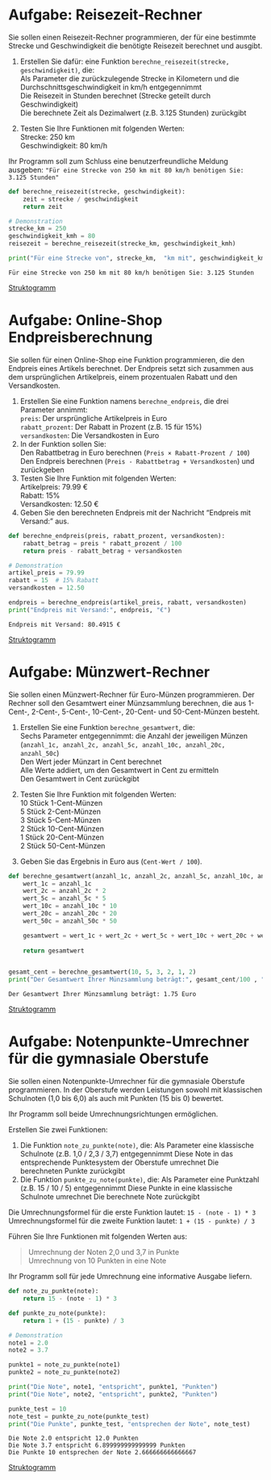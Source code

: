 # Aufgabe: Reisezeit-Rechner


Sie sollen einen Reisezeit-Rechner programmieren, der für eine bestimmte
Strecke und Geschwindigkeit die benötigte Reisezeit berechnet und
ausgibt.

1.  Erstellen Sie dafür: eine Funktion
    `berechne_reisezeit(strecke, geschwindigkeit)`, die:  
    Als Parameter die zurückzulegende Strecke in Kilometern und die
    Durchschnittsgeschwindigkeit in km/h entgegennimmt  
    Die Reisezeit in Stunden berechnet (Strecke geteilt durch
    Geschwindigkeit)  
    Die berechnete Zeit als Dezimalwert (z.B. 3.125 Stunden) zurückgibt

2.  Testen Sie Ihre Funktionen mit folgenden Werten:  
    Strecke: 250 km  
    Geschwindigkeit: 80 km/h

Ihr Programm soll zum Schluss eine benutzerfreundliche Meldung ausgeben:
`"Für eine Strecke von 250 km mit 80 km/h benötigen Sie: 3.125 Stunden"`

``` python
def berechne_reisezeit(strecke, geschwindigkeit):
    zeit = strecke / geschwindigkeit
    return zeit

# Demonstration
strecke_km = 250
geschwindigkeit_kmh = 80
reisezeit = berechne_reisezeit(strecke_km, geschwindigkeit_kmh)

print("Für eine Strecke von", strecke_km,  "km mit", geschwindigkeit_kmh, "km/h", "benötigen Sie:", reisezeit, "Stunden")
```

    Für eine Strecke von 250 km mit 80 km/h benötigen Sie: 3.125 Stunden

[Struktogramm](Aufgaben-Funktionen-mit-Rueckgabewert_files/figure-html/cell-3-1-image.png)

# Aufgabe: Online-Shop Endpreisberechnung

Sie sollen für einen Online-Shop eine Funktion programmieren, die den
Endpreis eines Artikels berechnet. Der Endpreis setzt sich zusammen aus
dem ursprünglichen Artikelpreis, einem prozentualen Rabatt und den
Versandkosten.

1.  Erstellen Sie eine Funktion namens `berechne_endpreis`, die drei
    Parameter annimmt:  
    `preis`: Der ursprüngliche Artikelpreis in Euro  
    `rabatt_prozent`: Der Rabatt in Prozent (z.B. 15 für 15%)  
    `versandkosten`: Die Versandkosten in Euro  
2.  In der Funktion sollen Sie:  
    Den Rabattbetrag in Euro berechnen
    (`Preis × Rabatt-Prozent / 100`)  
    Den Endpreis berechnen (`Preis - Rabattbetrag + Versandkosten`) und
    zurückgeben  
3.  Testen Sie Ihre Funktion mit folgenden Werten:  
    Artikelpreis: 79.99 €  
    Rabatt: 15%  
    Versandkosten: 12.50 €  
4.  Geben Sie den berechneten Endpreis mit der Nachricht “Endpreis mit
    Versand:” aus.

``` python
def berechne_endpreis(preis, rabatt_prozent, versandkosten):
    rabatt_betrag = preis * rabatt_prozent / 100
    return preis - rabatt_betrag + versandkosten

# Demonstration
artikel_preis = 79.99
rabatt = 15  # 15% Rabatt
versandkosten = 12.50

endpreis = berechne_endpreis(artikel_preis, rabatt, versandkosten)
print("Endpreis mit Versand:", endpreis, "€")
```

    Endpreis mit Versand: 80.4915 €

[Struktogramm](Aufgaben-Funktionen-mit-Rueckgabewert_files/figure-html/cell-6-1-image.png)

# Aufgabe: Münzwert-Rechner

Sie sollen einen Münzwert-Rechner für Euro-Münzen programmieren. Der
Rechner soll den Gesamtwert einer Münzsammlung berechnen, die aus
1-Cent-, 2-Cent-, 5-Cent-, 10-Cent-, 20-Cent- und 50-Cent-Münzen
besteht.

1.  Erstellen Sie eine Funktion `berechne_gesamtwert`, die:  
    Sechs Parameter entgegennimmt: die Anzahl der jeweiligen Münzen
    (`anzahl_1c, anzahl_2c, anzahl_5c, anzahl_10c, anzahl_20c, anzahl_50c`)  
    Den Wert jeder Münzart in Cent berechnet  
    Alle Werte addiert, um den Gesamtwert in Cent zu ermitteln  
    Den Gesamtwert in Cent zurückgibt

2.  Testen Sie Ihre Funktion mit folgenden Werten:  
    10 Stück 1-Cent-Münzen  
    5 Stück 2-Cent-Münzen  
    3 Stück 5-Cent-Münzen  
    2 Stück 10-Cent-Münzen  
    1 Stück 20-Cent-Münzen  
    2 Stück 50-Cent-Münzen

3.  Geben Sie das Ergebnis in Euro aus (`Cent-Wert / 100`).

``` python
def berechne_gesamtwert(anzahl_1c, anzahl_2c, anzahl_5c, anzahl_10c, anzahl_20c, anzahl_50c):
    wert_1c = anzahl_1c
    wert_2c = anzahl_2c * 2
    wert_5c = anzahl_5c * 5
    wert_10c = anzahl_10c * 10
    wert_20c = anzahl_20c * 20
    wert_50c = anzahl_50c * 50

    gesamtwert = wert_1c + wert_2c + wert_5c + wert_10c + wert_20c + wert_50c
    
    return gesamtwert


gesamt_cent = berechne_gesamtwert(10, 5, 3, 2, 1, 2)
print("Der Gesamtwert Ihrer Münzsammlung beträgt:", gesamt_cent/100 , "Euro")
```

    Der Gesamtwert Ihrer Münzsammlung beträgt: 1.75 Euro

[Struktogramm](Aufgaben-Funktionen-mit-Rueckgabewert_files/figure-html/cell-9-1-image.png)

# Aufgabe: Notenpunkte-Umrechner für die gymnasiale Oberstufe

Sie sollen einen Notenpunkte-Umrechner für die gymnasiale Oberstufe
programmieren. In der Oberstufe werden Leistungen sowohl mit klassischen
Schulnoten (1,0 bis 6,0) als auch mit Punkten (15 bis 0) bewertet.

Ihr Programm soll beide Umrechnungsrichtungen ermöglichen.

Erstellen Sie zwei Funktionen:

1.  Die Funktion `note_zu_punkte(note)`, die: Als Parameter eine
    klassische Schulnote (z.B. 1,0 / 2,3 / 3,7) entgegennimmt Diese Note
    in das entsprechende Punktesystem der Oberstufe umrechnet Die
    berechneten Punkte zurückgibt
2.  Die Funktion `punkte_zu_note(punkte)`, die: Als Parameter eine
    Punktzahl (z.B. 15 / 10 / 5) entgegennimmt Diese Punkte in eine
    klassische Schulnote umrechnet Die berechnete Note zurückgibt

Die Umrechnungsformel für die erste Funktion lautet:
`15 - (note - 1) * 3` Umrechnungsformel für die zweite Funktion lautet:
`1 + (15 - punkte) / 3`

Führen Sie Ihre Funktionen mit folgenden Werten aus:

> Umrechnung der Noten 2,0 und 3,7 in Punkte  
> Umrechnung von 10 Punkten in eine Note

Ihr Programm soll für jede Umrechnung eine informative Ausgabe liefern.

``` python
def note_zu_punkte(note):
    return 15 - (note - 1) * 3

def punkte_zu_note(punkte):
    return 1 + (15 - punkte) / 3

# Demonstration
note1 = 2.0
note2 = 3.7

punkte1 = note_zu_punkte(note1)
punkte2 = note_zu_punkte(note2)

print("Die Note", note1, "entspricht", punkte1, "Punkten")
print("Die Note", note2, "entspricht", punkte2, "Punkten")

punkte_test = 10
note_test = punkte_zu_note(punkte_test)
print("Die Punkte", punkte_test, "entsprechen der Note", note_test)
```

    Die Note 2.0 entspricht 12.0 Punkten
    Die Note 3.7 entspricht 6.899999999999999 Punkten
    Die Punkte 10 entsprechen der Note 2.666666666666667

[Struktogramm](Aufgaben-Funktionen-mit-Rueckgabewert_files/figure-html/cell-12-1-image.png)
